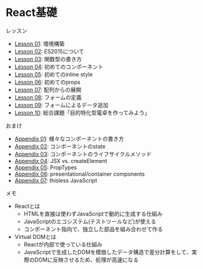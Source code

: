 # React基礎

レッスン

- [Lesson 01](lesson_01.md): 環境構築
- [Lesson 02](lesson_02.md): ES2015について
- [Lesson 03](lesson_03.md): 関数型の書き方
- [Lesson 04](lesson_04.md): 初めてのコンポーネント
- [Lesson 05](lesson_05.md): 初めてのinline style
- [Lesson 06](lesson_06.md): 初めてのprops
- [Lesson 07](lesson_07.md): 配列からの展開
- [Lesson 08](lesson_08.md): フォームの定義
- [Lesson 09](lesson_09.md): フォームによるデータ追加
- [Lesson 10](lesson_10.md): 総合課題「目的特化型電卓を作ってみよう」

おまけ

- [Appendix 01](appendix_01.md): 様々なコンポーネントの書き方
- [Appendix 02](appendix_02.md): コンポーネントのstate
- [Appendix 03](appendix_03.md): コンポーネントのライフサイクルメソッド
- [Appendix 04](appendix_04.md): JSX vs. createElement
- [Appendix 05](appendix_05.md): PropTypes
- [Appendix 06](appendix_06.md): presentational/container components
- [Appendix 07](appendix_07.md): thisless JavaScript

メモ

- Reactとは
  - HTMLを直接は使わずJavaScriptで動的に生成する仕組み
  - JavaScriptのエコシステム(テストツールなど)が使える
  - コンポーネント指向で、独立した部品を組み合わせて作る
- Virtual DOMとは 
  - Reactが内部で使っている仕組み
  - JavaScriptで生成したDOMを模倣したデータ構造で差分計算をして、実際のDOMに反映させるため、処理が高速になる
